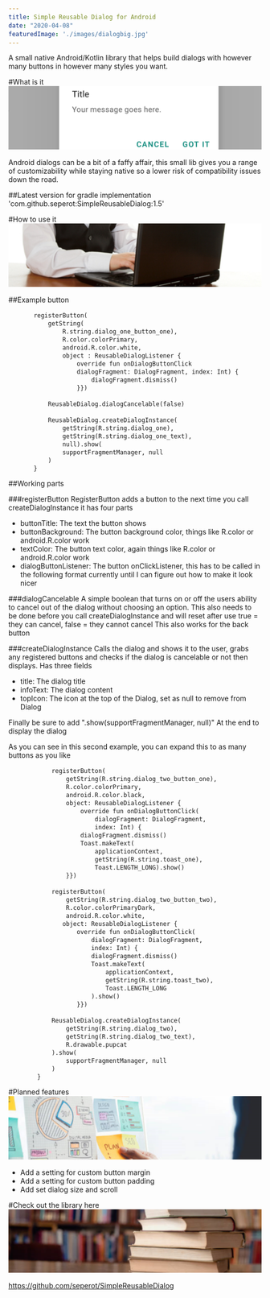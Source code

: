 ```yaml
---
title: Simple Reusable Dialog for Android
date: "2020-04-08"
featuredImage: './images/dialogbig.jpg'
---
```

A small native Android/Kotlin library that helps build dialogs with however many buttons in however many styles you want.
<!-- end -->

#What is it
![Dialog](./images/dialogsmol.png)

Android dialogs can be a bit of a faffy affair, this small lib gives you a range of customizability while staying native so a lower risk of compatibility issues down the road.

##Latest version for gradle
implementation 'com.github.seperot:SimpleReusableDialog:1.5'

#How to use it
![How it works](./images/howitworks.png)

##Example button

 ```btndemo.setOnClickListener {
        registerButton(
            getString(
                R.string.dialog_one_button_one),
                R.color.colorPrimary,
                android.R.color.white,
                object : ReusableDialogListener {
                    override fun onDialogButtonClick
                    dialogFragment: DialogFragment, index: Int) {
                        dialogFragment.dismiss()
                    }})

            ReusableDialog.dialogCancelable(false)

            ReusableDialog.createDialogInstance(
                getString(R.string.dialog_one), 
                getString(R.string.dialog_one_text), 
                null).show(
                supportFragmentManager, null
            )
        }
```

##Working parts

###registerButton
RegisterButton adds a button to the next time you call createDialogInstance it has four parts

* buttonTitle: The text the button shows
* buttonBackground: The button background color, things like R.color or android.R.color work
* textColor: The button text color, again things like R.color or android.R.color work
* dialogButtonListener: The button onClickListener, this has to be called in the following format currently until I can figure out how to make it look nicer

###dialogCancelable
A simple boolean that turns on or off the users ability to cancel out of the dialog without choosing an option. This also needs to be done before you call createDialogInstance and will reset after use true = they can cancel, false = they cannot cancel This also works for the back button

###createDialogInstance
Calls the dialog and shows it to the user, grabs any registered buttons and checks if the dialog is cancelable or not then displays. Has three fields

* title: The dialog title
* infoText: The dialog content
* topIcon: The icon at the top of the Dialog, set as null to remove from Dialog

Finally be sure to add ".show(supportFragmentManager, null)" At the end to display the dialog

As you can see in this second example, you can expand this to as many buttons as you like

```btndemo2.setOnClickListener {
            registerButton(
                getString(R.string.dialog_two_button_one),
                R.color.colorPrimary,
                android.R.color.black,
                object: ReusableDialogListener {
                    override fun onDialogButtonClick(
                        dialogFragment: DialogFragment, 
                        index: Int) {
                    dialogFragment.dismiss()
                    Toast.makeText(
                        applicationContext, 
                        getString(R.string.toast_one), 
                        Toast.LENGTH_LONG).show()
                }})

            registerButton(
                getString(R.string.dialog_two_button_two),
                R.color.colorPrimaryDark,
                android.R.color.white,
               object: ReusableDialogListener {
                   override fun onDialogButtonClick(
                       dialogFragment: DialogFragment, 
                       index: Int) {
                       dialogFragment.dismiss()
                       Toast.makeText(
                           applicationContext,
                           getString(R.string.toast_two),
                           Toast.LENGTH_LONG
                       ).show()
                   }})

            ReusableDialog.createDialogInstance(
                getString(R.string.dialog_two),
                getString(R.string.dialog_two_text),
                R.drawable.pupcat
            ).show(
                supportFragmentManager, null
            )
        }
```

#Planned features
![Future Plans](./images/plan.png)

* Add a setting for custom button margin
* Add a setting for custom button padding
* Add set dialog size and scroll

#Check out the library here
![Check it out](./images/library.png)

https://github.com/seperot/SimpleReusableDialog
